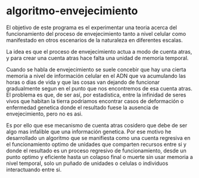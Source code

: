 # algoritmo-envejecimiento

El objetivo de este programa es el experimentar una teoria acerca del funcionamiento del proceso de envejecimiento tanto a nivel celular como manifestado 
en otros escenarios de la naturaleza en diferentes escalas.

La idea es que el proceso de envejecimiento actua a modo de cuenta atras, y para crear una cuenta atras hace falta una unidad de memoria temporal.

Cuando se habla de envejecimiento se suele concebir que hay una cierta memoria a nivel de información celular en el ADN que va acumulando las horas 
o dias de vida y que las cosas van dejando de funcionar gradualmente segun en el punto que nos encontremos de esa cuenta atras.
El problema es que, de ser así, por estadistica, entre la infinidad de seres vivos que habitan la tierra podriamos encontrar 
casos de deformación o enfermedad genetica donde el resultado fuese la ausencia de envejecimiento, pero no es asi.

Es por ello que ese mecanismo de cuenta atras cosidero que debe de ser algo mas infalible que una información genetica.
Por ese motivo he desarrollado un algoritmo que se manifiesta como una cuenta regresiva en el funcionamiento optimo de unidades que comparten recursos entre si
y donde el resultado es un proceso regresivo de funcionamiento, desde un punto optimo y eficiente hasta un colapso final o muerte sin usar memoria a nivel
 temporal, solo un puñado de unidades o celulas o individuos interactuando entre si.

